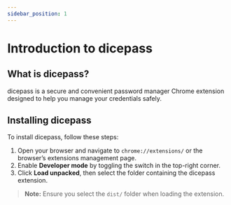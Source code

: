 ```yaml
---
sidebar_position: 1
---
```


# Introduction to dicepass  

## What is dicepass?  

dicepass is a secure and convenient password manager Chrome extension designed to help you manage your credentials safely. 

## Installing dicepass  

To install dicepass, follow these steps:  

1. Open your browser and navigate to `chrome://extensions/` or the browser’s extensions management page.  
2. Enable **Developer mode** by toggling the switch in the top-right corner.  
3. Click **Load unpacked**, then select the folder containing the dicepass extension.  

> **Note:** Ensure you select the `dist/` folder when loading the extension.  
